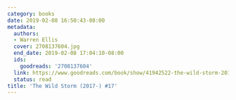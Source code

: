 ```yaml
---
category: books
date: 2019-02-08 16:50:43-08:00
metadata:
  authors:
  - Warren Ellis
  cover: 2708137604.jpg
  end_date: 2019-02-08 17:04:10-08:00
  ids:
    goodreads: '2708137604'
  link: https://www.goodreads.com/book/show/41942522-the-wild-storm-2017--17
  status: read
title: 'The Wild Storm (2017-) #17'
---
```

